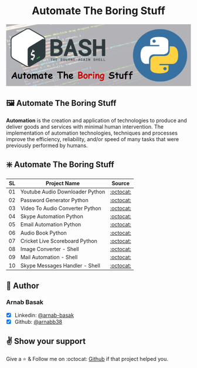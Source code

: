# <center>Automate The Boring Stuff</center>

![Python Cover](automation.png)

## :framed_picture: Automate The Boring Stuff
**Automation** is the creation and application of technologies to produce and deliver goods and services with minimal human intervention. The implementation of automation technologies, techniques and processes improve the efficiency, reliability, and/or speed of many tasks that were previously performed by humans.

## :sparkle: Automate The Boring Stuff
SL | Project Name | Source
---|--------------|-------
01 | Youtube Audio Downloader Python | [:octocat:](https://github.com/arnabb38/youtube-audio-downloader-python)
02 | Password Generator Python | [:octocat:](https://github.com/arnabb38/password-generator-python)
03 | Video To Audio Converter Python | [:octocat:](https://github.com/arnabb38/video-to-audio-converter-python)
04 | Skype Automation Python | [:octocat:](https://github.com/arnabb38/skype-automation-python)
05 | Email Automation Python | [:octocat:](https://github.com/arnabb38/email-automation-python)
06 | Audio Book Python | [:octocat:](https://github.com/arnabb38/audio-book-python)
07 | Cricket Live Scoreboard Python | [:octocat:](https://github.com/arnabb38/cricket-live-scoreboard-python)
08 | Image Converter - Shell | [:octocat:](https://github.com/arnabb38/image-converter)
09 | Mail Automation - Shell | [:octocat:](https://github.com/arnabb38/mail-automation)
10 | Skype Messages Handler - Shell | [:octocat:](https://github.com/arnabb38/skype-messages)


## :bust_in_silhouette: Author
### Arnab Basak
- [x] Linkedin: [@arnab-basak](https://linkedin.com/in/arnab-basak)
- [x] Github: [@arnabb38](https://github.com/arnabb38)

## :v: Show your support
Give a :star: & Follow me on :octocat: [Github](https://github.com/arnabb38) if that project helped you.

